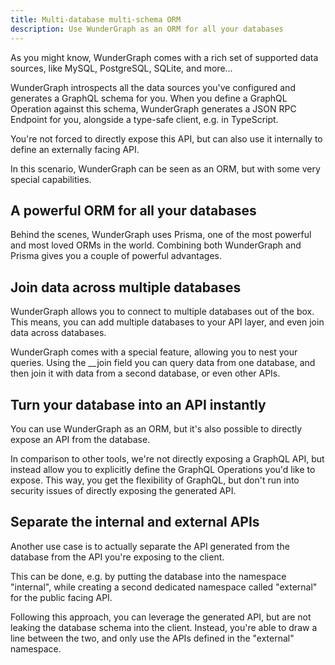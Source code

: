 ```yaml
---
title: Multi-database multi-schema ORM
description: Use WunderGraph as an ORM for all your databases
---
```


As you might know,
WunderGraph comes with a rich set of supported data sources,
like MySQL, PostgreSQL, SQLite, and more...

WunderGraph introspects all the data sources you've configured and generates a GraphQL schema for you.
When you define a GraphQL Operation against this schema,
WunderGraph generates a JSON RPC Endpoint for you,
alongside a type-safe client, e.g. in TypeScript.

You're not forced to directly expose this API,
but can also use it internally to define an externally facing API.

In this scenario, WunderGraph can be seen as an ORM,
but with some very special capabilities.

## A powerful ORM for all your databases

Behind the scenes, WunderGraph uses Prisma, one of the most powerful and most loved ORMs in the world.
Combining both WunderGraph and Prisma gives you a couple of powerful advantages.

## Join data across multiple databases

WunderGraph allows you to connect to multiple databases out of the box.
This means, you can add multiple databases to your API layer,
and even join data across databases.

WunderGraph comes with a special feature, allowing you to nest your queries.
Using the \_\_join field you can query data from one database,
and then join it with data from a second database, or even other APIs.

## Turn your database into an API instantly

You can use WunderGraph as an ORM,
but it's also possible to directly expose an API from the database.

In comparison to other tools,
we're not directly exposing a GraphQL API,
but instead allow you to explicitly define the GraphQL Operations you'd like to expose.
This way, you get the flexibility of GraphQL,
but don't run into security issues of directly exposing the generated API.

## Separate the internal and external APIs

Another use case is to actually separate the API generated from the database from the API you're exposing to the client.

This can be done,
e.g. by putting the database into the namespace "internal",
while creating a second dedicated namespace called "external" for the public facing API.

Following this approach,
you can leverage the generated API,
but are not leaking the database schema into the client.
Instead, you're able to draw a line between the two,
and only use the APIs defined in the "external" namespace.
